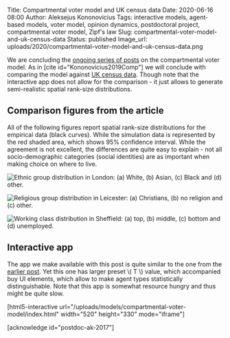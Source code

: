 Title: Compartmental voter model and UK census data
Date: 2020-06-16 08:00
Author: Aleksejus Kononovicius
Tags: interactive models, agent-based models, voter model, opinion dynamics, postdoctoral project, compartmental voter model, Zipf's law
Slug: compartmental-voter-model-and-uk-census-data
Status: published
Image_url: uploads/2020/compartmental-voter-model-and-uk-census-data.png

We are concluding the [ongoing series of posts](/tag/compartmental-voter-model/)
on the compartmental voter model. As in [cite id="Kononovicius2019Comp"] we
will conclude with comparing the model against
[UK census data]({filename}/articles/2020/rank-size-distribution-and-uk-census-2011-data-set.md).
Though note that the interactive app does not allow for the comparison - it
just allows to generate semi-realistic spatial rank-size distributions.
<!--more-->

## Comparison figures from the article

All of the following figures report spatial rank-size distributions for the
empirical data (black curves). While the simulation data is represented by the
red shaded area, which shows 95% confidence interval. While the agreement is
not excellent, the differences are quite easy to explain - not all
socio-demographic categories (social identities) are as important when making
choice on where to live.

![Ethnic group distribution in London: \(a\) White, \(b\) Asian, \(c\) Black and \(d\) other.]({static}/uploads/2020/compartmental-voter-model-and-uk-census-data.png "Ethnic group distribution in London: \(a\) White, \(b\) Asian, \(c\) Black and \(d\) other.")

![Religious group distribution in Leicester: \(a\) Christians, \(b\) no religion and \(c\) other.]({static}/uploads/2020/cvm-leicester.png "Religious group distribution in Leicester: \(a\) Christians, \(b\) no religion and \(c\) other.")

![Working class distribution in Sheffield: \(a\) top, \(b\) middle, \(c\) bottom and \(d\) unemployed.]({static}/uploads/2020/cvm-sheffield.png "Working class distribution in Sheffield: \(a\) top, \(b\) middle, \(c\) bottom and \(d\) unemployed.")

## Interactive app

The app we make available with this post is quite similar to the one from the
[earlier post]({filename}/articles/2020/compartmental-voter-model.md). Yet this
one has larger preset \\\( T \\\) value, which accompanied buy UI elements,
which allow to make agent types statistically distinguishable. Note that this
app is somewhat resource hungry and thus might be quite slow.

[html5-interactive
url="/uploads/models/compartmental-voter-model/index.html"
width="520" height="330" mode="iframe"]

[acknowledge id="postdoc-ak-2017"]
